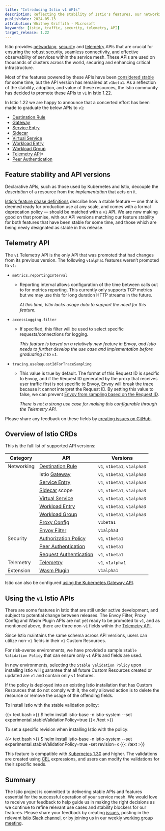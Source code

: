 ```yaml
---
title: "Introducing Istio v1 APIs"
description: Reflecting the stability of Istio's features, our networking, security and telemetry APIs are promoted to v1 in 1.22. 
publishdate: 2024-05-13
attribution: Whitney Griffith - Microsoft
keywords: [istio, traffic, security, telemetry, API]
target_release: 1.22
---
```


Istio provides [networking](/docs/reference/config/networking/), [security](/docs/reference/config/security/) and [telemetry](/docs/reference/config/telemetry/) APIs that are crucial for ensuring the robust security, seamless connectivity, and effective observability of services within the service mesh. These APIs are used on thousands of clusters across the world, securing and enhancing critical infrastructure.

Most of the features powered by these APIs have been [considered stable](/docs/releases/feature-stages/) for some time, but the API version has remained at `v1beta1`. As a reflection of the stability, adoption, and value of these resources, the Istio community has decided to promote these APIs to `v1` in Istio 1.22.

In Istio 1.22 we are happy to announce that a concerted effort has been made to graduate the below APIs to `v1`:
* [Destination Rule](/docs/reference/config/networking/destination-rule/)
* [Gateway](/docs/reference/config/networking/gateway/)
* [Service Entry](/docs/reference/config/networking/service-entry/)
* [Sidecar](/docs/reference/config/networking/sidecar/)
* [Virtual Service](/docs/reference/config/networking/virtual-service/)
* [Workload Entry](/docs/reference/config/networking/workload-entry/)
* [Workload Group](/docs/reference/config/networking/workload-group/)
* [Telemetry API](/docs/reference/config/telemetry/)*
* [Peer Authentication](/docs/reference/config/security/peer_authentication/)

## Feature stability and API versions

Declarative APIs, such as those used by Kubernetes and Istio, decouple the _description_ of a resource from the _implementation_ that acts on it. 

[Istio's feature phase definitions](https://istio.io/latest/docs/releases/feature-stages/) describe how a stable feature — one that is deemed ready for production use at any scale, and comes with a formal deprecation policy — should be matched with a `v1` API. We are now making good on that promise, with our API versions matching our feature stability for both features that have been stable for some time, and those which are being newly designated as stable in this release.

## Telemetry API

The `v1` Telemetry API is the only API that was promoted that had changes from its previous version. The following `v1alpha1` features weren’t promoted to `v1`:
* `metrics.reportingInterval`
    * Reporting interval allows configuration of the time between calls out to for metrics reporting. This currently only supports TCP metrics but we may use this for long duration HTTP streams in the future.

      _At this time, Istio lacks usage data to support the need for this feature._
* `accessLogging.filter`
    * If specified, this filter will be used to select specific requests/connections for logging.

      _This feature is based on a relatively new feature in Envoy, and Istio needs to further develop the use case and implementation before graduating it to `v1`._
* `tracing.useRequestIdForTraceSampling`
    * This value is true by default. The format of this Request ID is specific to Envoy, and if the Request ID generated by the proxy that receives user traffic first is not specific to Envoy, Envoy will break the trace because it cannot interpret the Request ID. By setting this value to false, we can prevent [Envoy from sampling based on the Request ID](https://www.envoyproxy.io/docs/envoy/latest/intro/arch_overview/observability/tracing#trace-context-propagation).

      _There is not a strong use case for making this configurable through the Telemetry API._

Please share any feedback on these fields by [creating issues on GitHub](https://github.com/istio/istio/issues).

## Overview of Istio CRDs

This is the full list of supported API versions:

| Category | API | Versions |
| ---------|-----|----------|
| Networking | [Destination Rule](/docs/reference/config/networking/destination-rule/) |  `v1`, `v1beta1`, `v1alpha3` |
| | Istio [Gateway](/docs/reference/config/networking/gateway/) |  `v1`, `v1beta1`, `v1alpha3` |
| | [Service Entry](/docs/reference/config/networking/service-entry/) |  `v1`, `v1beta1`, `v1alpha3` |
| | [Sidecar](/docs/reference/config/networking/sidecar/) scope |  `v1`, `v1beta1`, `v1alpha3` |
| | [Virtual Service](/docs/reference/config/networking/virtual-service/) |  `v1`, `v1beta1`, `v1alpha3` |
| | [Workload Entry](/docs/reference/config/networking/workload-entry/) |  `v1`, `v1beta1`, `v1alpha3` |
| | [Workload Group](/docs/reference/config/networking/workload-group/) |  `v1`, `v1beta1`, `v1alpha3` |
| | [Proxy Config](/docs/reference/config/networking/proxy-config/) |  `v1beta1` |
| | [Envoy Filter](/docs/reference/config/networking/envoy-filter/) |  `v1alpha3` |
| Security  | [Authorization Policy](/docs/reference/config/security/authorization-policy/) |  `v1`, `v1beta1` |
| | [Peer Authentication](/docs/reference/config/security/peer_authentication/) |  `v1`, `v1beta1` |
| | [Request Authentication](/docs/reference/config/security/request_authentication/) |  `v1`, `v1beta1` |
| Telemetry | [Telemetry](/docs/reference/config/telemetry/) |  `v1`, `v1alpha1` |
| Extension | [Wasm Plugin](/docs/reference/config/proxy_extensions/wasm-plugin/) |  `v1alpha1` |

Istio can also be configured [using the Kubernetes Gateway API](https://istio.io/latest/docs/setup/additional-setup/getting-started/).

## Using the `v1` Istio APIs

There are some features in Istio that are still under active development, and subject to potential change between releases. The Envoy Filter, Proxy Config and Wasm Plugin APIs are not yet ready to be promoted to `v1`, and as mentioned above, there are three non-`v1` fields within the [Telemetry API](#telemetry-api).

Since Istio maintains the same schema across API versions, users can utilize non-`v1` fields in their `v1` Custom Resources.

For risk-averse environments, we have provided a sample `Stable Validation Policy` that can ensure only `v1` APIs and fields are used.

In new environments, selecting the `Stable Validation Policy` upon installing Istio will guarantee that all future Custom Resources created or updated are `v1` and contain only `v1` features.

If the policy is deployed into an existing Istio installation that has Custom Resources that do not comply with it, the only allowed action is to delete the resource or remove the usage of the offending fields.

To install Istio with the stable validation policy:

{{< text bash >}}
$ helm install istio-base -n istio-system --set experimental.stableValidationPolicy=true
{{< /text >}}

To set a specific revision when installing Istio with the policy:

{{< text bash >}}
$ helm install istio-base -n istio-system --set experimental.stableValidationPolicy=true -set revision=x
{{< /text >}}

This feature is compatible with [Kubernetes 1.30](https://kubernetes.io/docs/reference/access-authn-authz/validating-admission-policy/) and higher. The validations are created using [CEL](https://github.com/google/cel-spec) expressions, and users can modify the validations for their specific needs.

## Summary

The Istio project is committed to delivering stable APIs and features essential for the successful operation of your service mesh. We would love to receive your feedback to help guide us in making the right decisions as we continue to refine relevant use cases and stability blockers for our features. Please share your feedback by creating [issues](https://github.com/istio/istio/issues), posting in the relevant [Istio Slack channel](https://slack.istio.io/), or by joining us in our weekly [working group meeting](https://github.com/istio/community/blob/master/WORKING-GROUPS.md#working-group-meetings).
